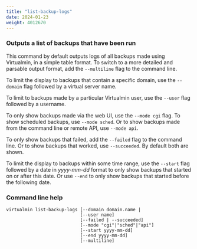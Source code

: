```yaml
---
title: "list-backup-logs"
date: 2024-01-23
weight: 4012670
---
```


### Outputs a list of backups that have been run

This command by default outputs logs of all backups made using Virtualmin, in a simple table format. To switch to a more detailed and parsable output format, add the `--multiline` flag to the command line.

To limit the display to backups that contain a specific domain, use the `--domain` flag followed by a virtual server name.

To limit to backups made by a particular Virtualmin user, use the `--user` flag followed by a username.

To only show backups made via the web UI, use the `--mode cgi` flag. To show scheduled backups, use `--mode sched`. Or to show backups made from the command line or remote API, use `--mode api`.

To only show backups that failed, add the `--failed` flag to the command line. Or to show backups that worked, use `--succeeded`. By default both are shown.

To limit the display to backups within some time range, use the `--start` flag followed by a date in _yyyy-mm-dd_ format to only show backups that started on or after this date. Or use `--end` to only show backups that started before the following date.

### Command line help

```text
virtualmin list-backup-logs [--domain domain.name |
                            [--user name]
                            [--failed | --succeeded]
                            [--mode "cgi"|"sched"|"api"]
                            [--start yyyy-mm-dd]
                            [--end yyyy-mm-dd]
                            [--multiline]
```

